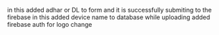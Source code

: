 in this added adhar or DL to form and it is successfully submiting to the firebase 
in this added device name to database while uploading 
added firebase auth for logo change 